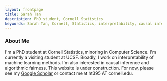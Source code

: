 ```yaml
---
layout: frontpage
title: Sarah Tan
description: PhD student, Cornell Statistics
keywords: Sarah Tan, Cornell, Statistics, interpretability, causal inference
---
```


<div class="row-fluid" id="about"><h3>About Me</h3>
    <div class="span5">
      I'm a PhD student at Cornell Statistics, minoring in Computer Science. I'm currently a visiting student at UCSF. Broadly, I work on interpretability of machine learning methods. I'm also interested in causal inference and algorithmic fairness. This website is under construction. For now, please see my <a href="https://scholar.google.com/citations?user=_tSKmPYAAAAJ&hl=en">Google Scholar</a> or contact me at ht395 AT cornell.edu. 
  </div>
</div>
